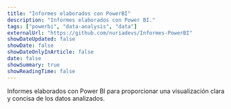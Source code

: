 ```yaml
---
title: "Informes elaborados con PowerBI"
description: "Informes elaborados con Power BI."
tags: ["powerbi", "data-analysis", "data"]
externalUrl: "https://github.com/nuriadevs/Informes-PowerBI"
showDateUpdated: false
showDate: false
showDateOnlyInArticle: false
date: false
showSummary: true
showReadingTime: false
---
```


Informes elaborados con Power BI para proporcionar una visualización clara y concisa de los datos analizados.
